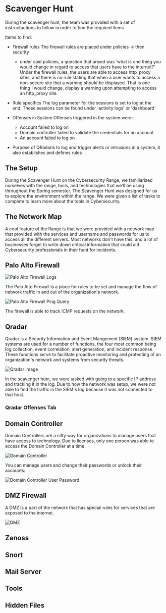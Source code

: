 # Scavenger Hunt

During the scavenger hunt, the team was provided with a set of instructuctions to follow in order to find the required items

Items to find:

- Firewall rules
  The firewall rules are placed under policies -> then security
  - under said policies, a question that arised was 'what is one thing you would change in regard to access that users have to the internet?'
    Under the firewall rules, the users are able to access http_proxy sites, and there is no rule stating that when a user wants to access a non-secure site that a warning should be displayed. That is one thing I would change, display a warning upon attempting to access an http_proxy site.
- Rule specifics
  The log parameter for the sessions is set to log at the end. These sessions can be found under 'activity logs' or 'dashboard'
- Offenses in System
  Offenses triggered in the system were:

  - Account failed to log on
  - Domain controller failed to validate the credentials for an account
  - An account failed to log on

- Purpose of QRadaris to log and trigger alerts or intrusions in a system, it also establishes and defines rules

## The Setup

During the Scavenger Hunt on the Cybersecurity Range, we familiarized ourselves with the range, tools, and technologies that we'll be using throughout the Spring semester. The Scavenger Hunt was designed for us to explore the environment within the range. We were given a list of tasks to complete to learn more about the tools in Cybersecurity.

## The Network Map

A cool feature of the Range is that we were provided with a network map that provided with the services and username and passwords for us to access all the different servers. Most networks don't have this, and a lot of businesses forget to write down critical information that could aid Cybersecurity professionals in their hunt for incidents.

## Palo Alto Firewall

![Palo Alto Firewall Logs](/scavenger-hunt/img/scavengerHunt_Firewall_logs.png "Palo Alto Firewall Logs")

The Palo Alto Firewall is a place for rules to be set and manage the flow of network traffic in and out of the organization's network.

![Palo Alto Firewall Ping Query](/scavenger-hunt/img/scavengerHunt_Firewall_pingQuery.png "Palo Alto Firewall Ping Query")

The firewall is able to track ICMP requests on the network.

## Qradar

Qradar is a Security Information and Event Mangement (SIEM) system. SIEM systems are used for a number of functions, the four most common being log collection, event correlation, alert generation, and incident response. These functions serve to facilitate proactive monitoring and protecting of an organization's network and systems from security threats.

![Qradar image](/scavenger-hunt/img/scavengerHunt_qradar_00.png "Qradar image")

In the scavenger hunt, we were tasked with going to a specific IP address and tracking it in the log. Due to how the network was setup, we were not able to find the traffic in the SIEM's log because it was not connected to that host.

### Qradar Offenses Tab

## Domain Controller

Domain Controllers are a nifty way for organizations to manage users that have access to technology. Due to licenses, only one person was able to access the Domain Controller at a time.

![Domain Controller](/scavenger-hunt/img/scavengerHunt_domainController_locateUserGroups.png "Domain Controller")

You can manage users and change their passwords or unlock their accounts:

![Domain Controller User Password](/scavenger-hunt/img/scavengerHunt_domainController_locateUserChangePasswod.png "Domain Controller User Password")

## DMZ Firewall

A DMZ is a part of the network that has special rules for services that are exposed to the internet.

![DMZ](/scavenger-hunt/img/scavengerHunt_dmzFirewall_adminPage.png "DMZ Firewall")

## Zenoss

## Snort

## Mail Server

## Tools

## Hidden Files

